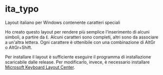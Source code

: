 # ita_typo
Layout italiano per Windows contenente caratteri speciali

Ho creato questo layout per rendere più semplice l'inserimento di alcuni simboli, a partire da `È`.  Alcuni caratteri sono completi, altri sono da associare a un'altra lettera.  Ogni carattere è ottenibile con una combinazione di AltGr o AltGr+Shift.

Per installare il layout è sufficiente eseguire il programma di installazione scaricabile dalle release.  Per modificarlo, invece, è necessario installare [Microsoft Keyboard Layout Center](https://www.microsoft.com/en-us/download/details.aspx?id=102134).
